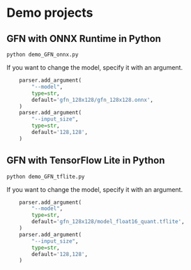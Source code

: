 # Demo projects

## GFN with ONNX Runtime in Python
```
python demo_GFN_onnx.py
```

If you want to change the model, specify it with an argument.
```python
    parser.add_argument(
        "--model",
        type=str,
        default='gfn_128x128/gfn_128x128.onnx',
    )
    parser.add_argument(
        "--input_size",
        type=str,
        default='128,128',
    )
```

## GFN with TensorFlow Lite in Python
```
python demo_GFN_tflite.py
```

If you want to change the model, specify it with an argument.
```python
    parser.add_argument(
        "--model",
        type=str,
        default='gfn_128x128/model_float16_quant.tflite',
    )
    parser.add_argument(
        "--input_size",
        type=str,
        default='128,128',
    )
```


